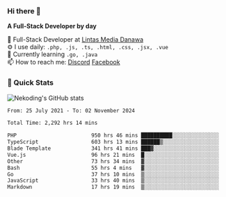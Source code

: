 ### Hi there 👋

**A Full-Stack Developer by day**

🔭 Full-Stack Developer at [Lintas Media Danawa](https://www.lintasmediadanawa.com/)  
⚙️ I use daily: `.php, .js, .ts, .html, .css, .jsx, .vue`  
🌱 Currently learning `.go, .java`  
📫 How to reach me: [Discord](https://discordapp.com/users/984448732999327766)  [Facebook](https://fb.me/tyvandi)  

### 🚀 Quick Stats  

![Nekoding's GitHub stats](https://github-readme-stats.vercel.app/api?username=nekoding&show_icons=true)

<!--START_SECTION:waka-->

```txt
From: 25 July 2021 - To: 02 November 2024

Total Time: 2,292 hrs 14 mins

PHP                        950 hrs 46 mins ██████████░░░░░░░░░░░░░░░   40.19 %
TypeScript                 603 hrs 13 mins ██████▒░░░░░░░░░░░░░░░░░░   25.50 %
Blade Template             341 hrs 41 mins ███▓░░░░░░░░░░░░░░░░░░░░░   14.44 %
Vue.js                     96 hrs 21 mins  █░░░░░░░░░░░░░░░░░░░░░░░░   04.07 %
Other                      73 hrs 34 mins  ▓░░░░░░░░░░░░░░░░░░░░░░░░   03.11 %
Bash                       55 hrs 4 mins   ▓░░░░░░░░░░░░░░░░░░░░░░░░   02.33 %
Go                         37 hrs 10 mins  ▒░░░░░░░░░░░░░░░░░░░░░░░░   01.57 %
JavaScript                 33 hrs 40 mins  ▒░░░░░░░░░░░░░░░░░░░░░░░░   01.42 %
Markdown                   17 hrs 19 mins  ▒░░░░░░░░░░░░░░░░░░░░░░░░   00.73 %
```

<!--END_SECTION:waka-->

<!--
**nekoding/nekoding** is a ✨ _special_ ✨ repository because its `README.md` (this file) appears on your GitHub profile.

Here are some ideas to get you started:

- 🔭 I’m currently working on ...
- 🌱 I’m currently learning ...
- 👯 I’m looking to collaborate on ...
- 🤔 I’m looking for help with ...
- 💬 Ask me about ...
- 📫 How to reach me: ...
- 😄 Pronouns: ...
- ⚡ Fun fact: ...
-->
